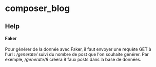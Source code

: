 # composer_blog

## Help

#### Faker
Pour générer de la donnée avec Faker, il faut envoyer une requête GET à l'url : _/generate/_ suivi du nombre de post que l'on souhaite générer.
Par exemple, _/generate/8_ créera 8 faux posts dans la base de données.
